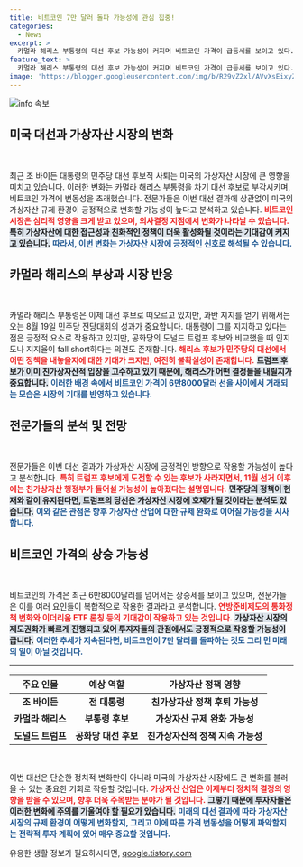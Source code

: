 ```yaml
---
title: 비트코인 7만 달러 돌파 가능성에 관심 집중!
categories:
  - News
excerpt: >
  카멀라 해리스 부통령의 대선 후보 가능성이 커지며 비트코인 가격이 급등세를 보이고 있다. 전문가들은 11월 대선 결과와 무관하게 미국 정부의 가상자산 규제가 긍정적으로 변화할 것이라고 예상한다. 트럼프 후보와의 대결 구도가 시장에 미치는 영향은 주목할 만하다.
feature_text: >
  카멀라 해리스 부통령의 대선 후보 가능성이 커지며 비트코인 가격이 급등세를 보이고 있다. 전문가들은 11월 대선 결과와 무관하게 미국 정부의 가상자산 규제가 긍정적으로 변화할 것이라고 예상한다. 트럼프 후보와의 대결 구도가 시장에 미치는 영향은 주목할 만하다.
image: 'https://blogger.googleusercontent.com/img/b/R29vZ2xl/AVvXsEixyZcFfHzMRdzZMjFBmAUKJYCLCGyLL1o632UiGVXcaFdKo_bkvkuCioo0uUKlGfBVcT3P84aROyZIXSBEx3Aw5nCQ3pTgDom1WDC4m8eifvWiAmWEEVb4x6G_l8C0QH225ldMjyaFvpxGEBGNO37VmDTDMHGhJPq73UglMfDca1-0aw/s1600/blogspot.png'
---
```


<p><img src="https://blogger.googleusercontent.com/img/b/R29vZ2xl/AVvXsEixyZcFfHzMRdzZMjFBmAUKJYCLCGyLL1o632UiGVXcaFdKo_bkvkuCioo0uUKlGfBVcT3P84aROyZIXSBEx3Aw5nCQ3pTgDom1WDC4m8eifvWiAmWEEVb4x6G_l8C0QH225ldMjyaFvpxGEBGNO37VmDTDMHGhJPq73UglMfDca1-0aw/s1600/blogspot.png" alt="info 속보" /></p>

<h2 data-ke-size="size26">미국 대선과 가상자산 시장의 변화</h2>

<p data-ke-size="size16">&nbsp;</p>

<p data-ke-size="size16">최근 조 바이든 대통령의 민주당 대선 후보직 사퇴는 미국의 가상자산 시장에 큰 영향을 미치고 있습니다. 이러한 변화는 카멀라 해리스 부통령을 차기 대선 후보로 부각시키며, 비트코인 가격에 변동성을 초래했습니다. 전문가들은 이번 대선 결과에 상관없이 미국의 가상자산 규제 환경이 긍정적으로 변화할 가능성이 높다고 분석하고 있습니다. <b><span style="color: #ee2323;">비트코인 시장은 심리적 영향을 크게 받고 있으며, 의사결정 지점에서 변화가 나타날 수 있습니다.</span></b> <b><span style="background-color: #21538527;">특히 가상자산에 대한 접근성과 친화적인 정책이 더욱 활성화될 것이라는 기대감이 커지고 있습니다.</span></b> <b><span style="color: #1a5490;">따라서, 이번 변화는 가상자산 시장에 긍정적인 신호로 해석될 수 있습니다.</span></b></p>

<h2 data-ke-size="size26">카멀라 해리스의 부상과 시장 반응</h2>

<p data-ke-size="size16">&nbsp;</p>

<p data-ke-size="size16">카멀라 해리스 부통령은 이제 대선 후보로 떠오르고 있지만, 과반 지지를 얻기 위해서는 오는 8월 19일 민주당 전당대회의 성과가 중요합니다. 대통령이 그를 지지하고 있다는 점은 긍정적 요소로 작용하고 있지만, 공화당의 도널드 트럼프 후보와 비교했을 때 인지도나 지지율이 fall short하다는 의견도 존재합니다. <b><span style="color: #ee2323;">해리스 후보가 민주당의 대선에서 어떤 정책을 내놓을지에 대한 기대가 크지만, 여전히 불확실성이 존재합니다.</span></b> <b><span style="background-color: #21538527;">트럼프 후보가 이미 친가상자산적 입장을 고수하고 있기 때문에, 해리스가 어떤 결정들을 내릴지가 중요합니다.</span></b> <b><span style="color: #1a5490;">이러한 배경 속에서 비트코인 가격이 6만8000달러 선을 사이에서 거래되는 모습은 시장의 기대를 반영하고 있습니다.</span></b></p>

<h2 data-ke-size="size26">전문가들의 분석 및 전망</h2>

<p data-ke-size="size16">&nbsp;</p>

<p data-ke-size="size16">전문가들은 이번 대선 결과가 가상자산 시장에 긍정적인 방향으로 작용할 가능성이 높다고 분석합니다. <b><span style="color: #ee2323;">특히 트럼프 후보에게 도전할 수 있는 후보가 사라지면서, 11월 선거 이후에는 친가상자산 행정부가 들어설 가능성이 높아졌다는 설명입니다.</span></b> <b><span style="background-color: #21538527;">민주당의 정책이 현재와 같이 유지된다면, 트럼프의 당선은 가상자산 시장에 호재가 될 것이라는 분석도 있습니다.</span></b> <b><span style="color: #1a5490;">이와 같은 관점은 향후 가상자산 산업에 대한 규제 완화로 이어질 가능성을 시사합니다.</span></b></p>

<h2 data-ke-size="size26">비트코인 가격의 상승 가능성</h2>

<p data-ke-size="size16">&nbsp;</p>

<p data-ke-size="size16">비트코인의 가격은 최근 6만8000달러를 넘어서는 상승세를 보이고 있으며, 전문가들은 이를 여러 요인들이 복합적으로 작용한 결과라고 분석합니다. <b><span style="color: #ee2323;">연방준비제도의 통화정책 변화와 이더리움 ETF 론칭 등의 기대감이 작용하고 있는 것입니다.</span></b> <b><span style="background-color: #21538527;">가상자산 시장의 제도권화가 빠르게 진행되고 있어 투자자들의 관점에서도 긍정적으로 작용할 가능성이 큽니다.</span></b> <b><span style="color: #1a5490;">이러한 추세가 지속된다면, 비트코인이 7만 달러를 돌파하는 것도 그리 먼 미래의 일이 아닐 것입니다.</span></b></p>

<hr />

<table style="width: 100%;">
  <thead>
    <tr>
      <th style="text-align: center; height: 17px;"><b>주요 인물</b></th>
      <th style="text-align: center; height: 17px;"><b>예상 역할</b></th>
      <th style="text-align: center; height: 17px;"><b>가상자산 정책 영향</b></th>
    </tr>
  </thead>
  <tbody>
    <tr>
      <td style="text-align: center; height: 17px;"><b>조 바이든</b></td>
      <td style="text-align: center; height: 17px;"><b>전 대통령</b></td>
      <td style="text-align: center; height: 17px;"><b>친가상자산 정책 후퇴 가능성</b></td>
    </tr>
    <tr>
      <td style="text-align: center; height: 17px;"><b>카멀라 해리스</b></td>
      <td style="text-align: center; height: 17px;"><b>부통령 후보</b></td>
      <td style="text-align: center; height: 17px;"><b>가상자산 규제 완화 가능성</b></td>
    </tr>
    <tr>
      <td style="text-align: center; height: 17px;"><b>도널드 트럼프</b></td>
      <td style="text-align: center; height: 17px;"><b>공화당 대선 후보</b></td>
      <td style="text-align: center; height: 17px;"><b>친가상자산적 정책 지속 가능성</b></td>
    </tr>
  </tbody>
</table>

<p data-ke-size="size16">&nbsp;</p>

<p data-ke-size="size16">이번 대선은 단순한 정치적 변화만이 아니라 미국의 가상자산 시장에도 큰 변화를 불러올 수 있는 중요한 기회로 작용할 것입니다. <b><span style="color: #ee2323;">가상자산 산업은 이제부터 정치적 결정의 영향을 받을 수 있으며, 향후 더욱 주목받는 분야가 될 것입니다.</span></b> <b><span style="background-color: #21538527;">그렇기 때문에 투자자들은 이러한 변화에 주의를 기울여야 할 필요가 있습니다.</span></b> <b><span style="color: #1a5490;">미래의 대선 결과에 따라 가상자산 시장의 규제 환경이 어떻게 변화할지, 그리고 이에 따른 가격 변동성을 어떻게 파악할지는 전략적 투자 계획에 있어 매우 중요할 것입니다.</span></b></p>
유용한 생활 정보가 필요하시다면, <a href="https://qoogle.tistory.com" rel="dofollow">qoogle.tistory.com</a>


